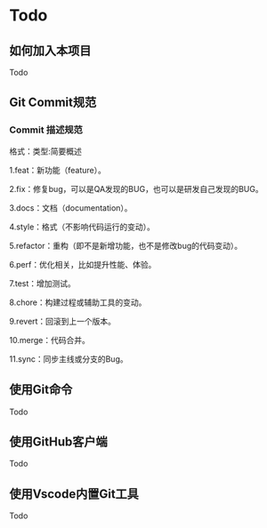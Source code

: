 # Todo

## 如何加入本项目
Todo  


## Git Commit规范

### Commit 描述规范
格式：类型:简要概述

1.feat：新功能（feature）。

2.fix：修复bug，可以是QA发现的BUG，也可以是研发自己发现的BUG。

3.docs：文档（documentation）。

4.style：格式（不影响代码运行的变动）。

5.refactor：重构（即不是新增功能，也不是修改bug的代码变动）。

6.perf：优化相关，比如提升性能、体验。

7.test：增加测试。

8.chore：构建过程或辅助工具的变动。

9.revert：回滚到上一个版本。

10.merge：代码合并。

11.sync：同步主线或分支的Bug。


## 使用Git命令
Todo  


## 使用GitHub客户端
Todo  


## 使用Vscode内置Git工具
Todo  
